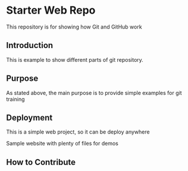 # Starter Web Repo

This repository is for showing how Git and GitHub work

## Introduction

This is example to show different parts of git repository. 

## Purpose

As stated above, the main purpose is to provide simple examples for git training

## Deployment

This is a simple web project, so it can be deploy anywhere

Sample website with plenty of files for demos

## How to Contribute